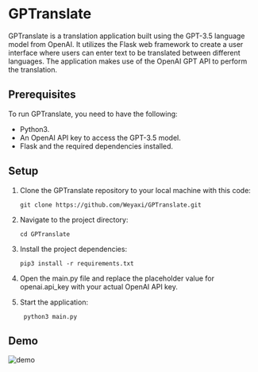 # GPTranslate

GPTranslate is a translation application built using the GPT-3.5 language model from OpenAI. It utilizes the Flask web framework to create a user interface where users can enter text to be translated between different languages. The application makes use of the OpenAI GPT API to perform the translation.

## Prerequisites

To run GPTranslate, you need to have the following:

- Python3.
- An OpenAI API key to access the GPT-3.5 model.
- Flask and the required dependencies installed.


## Setup

1. Clone the GPTranslate repository to your local machine with this code:

    ```shell
    git clone https://github.com/Weyaxi/GPTranslate.git
    ```

3. Navigate to the project directory:
   
    ```shell
    cd GPTranslate
    ```

5. Install the project dependencies:
   
    ```shell
    pip3 install -r requirements.txt
    ```

7. Open the main.py file and replace the placeholder value for openai.api_key with your actual OpenAI API key.

8. Start the application:

   ```shell
    python3 main.py
   ```

## Demo

![demo](https://github.com/Weyaxi/GPTranslate/assets/81961593/69af5ff6-3b3b-452f-92d5-1908b8939ff3)
